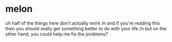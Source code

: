 # melon
uh half of the things here don't actually work /n
and if you're reading this then you should really get something better to do with your life /n
but on the other hand, you could help me fix the problems?
